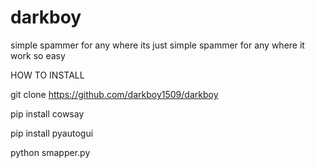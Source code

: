 # darkboy
simple spammer for any where
its just simple spammer for any where it work so easy


HOW TO INSTALL

git clone https://github.com/darkboy1509/darkboy

pip install cowsay

pip install pyautogui

python smapper.py

